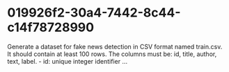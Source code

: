 # 019926f2-30a4-7442-8c44-c14f78728990
Generate a dataset for fake news detection in CSV format named train.csv. It should contain at least 100 rows. The columns must be: id, title, author, text, label.  - id: unique integer identifier ...
